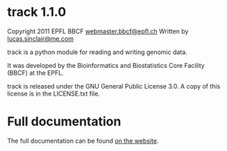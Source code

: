 track 1.1.0
===========

Copyright 2011 EPFL BBCF <webmaster.bbcf@epfl.ch>
Written by <lucas.sinclair@me.com>

track is a python module for reading and writing genomic data.

It was developed by the Bioinformatics and Biostatistics Core
Facility (BBCF) at the EPFL.

track is released under the GNU General Public License 3.0. A copy
of this license is in the LICENSE.txt file.

Full documentation
==================

The full documentation can be found [on the website](http://xapple.github.com/track/).